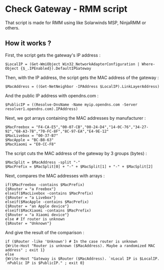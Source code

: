 # Check Gateway - RMM script

That script is made for RMM using like Solarwinds MSP, NinjaRMM or others.

## How it works ?

First, the script gets the gateway's IP address :

`$LocalIP = (Get-WmiObject Win32_NetworkAdapterConfiguration | Where-Object {$_.IPEnabled}).DefaultIPGateway`

Then, with the IP address, the script gets the MAC address of the gateway :

`$MacAddress = ((Get-NetNeighbor -IPAddress $LocalIP).LinkLayerAddress)`

And the public IP address with opendns.com :

`$PublicIP = ((Resolve-DnsName -Name myip.opendns.com -Server resolver1.opendns.com).IPAddress)`

Next, we got arrays containing the MAC addresses by manufacturer :

```
$MacFreebox = "F4-CA-E5","00-07-CB","00-24-D4","14-0C-76","34-27-92","68-A3-78","70-FC-8F","8C-97-EA","E4-9E-12"
$MacLivebox = "00-37-B7"
$MacApple = "BC-B8-63"
$MacXiaomi = "E0-CC-F8"
```

The script cuts the MAC address of the gateway by 3 groups (bytes) :

```
$MacSplit = $MacAddress -split "-"
$MacPrefix = $MacSplit[0] + "-" + $MacSplit[1] + "-" + $MacSplit[2]
```

Next, compares the MAC addresses with arrays :

```
if($MacFreebox -contains $MacPrefix)
{$Router = "a Freebox"}
elseif($MacLivebox -contains $MacPrefix)
{$Router = "a Livebox"}
elseif($MacApple -contains $MacPrefix)
{$Router = "an Apple device"}
elseif($MacXiaomi -contains $MacPrefix)
{$Router = "a Xiaomi device"}
else # If router is unknown
{$Router = "Unknown"}
```

And give the result of the comparison :

```
if ($Router -like 'Unknown') # In the case router is unknown
{Write-Host "Router is unknown ($MacAddress). Maybe a randomized MAC address" ; exit 1}
else
{Write-Host "Gateway is $Router ($MacAddress). `nLocal IP is $LocalIP. `nPublic IP is $PublicIP." ; exit 0}
```
